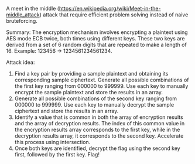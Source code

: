 A meet in the middle (https://en.wikipedia.org/wiki/Meet-in-the-middle_attack) attack that require efficient problem solving instead of naive bruteforcing.

Summary:
The encryption mechanism involves encrypting a plaintext using AES mode ECB twice, both times using different keys. These two keys are derived from a set of 6 random digits that are repeated to make a length of 16. Example: 123456 -> 1234561234561234.

Attack idea:
1. Find a key pair by providing a sample plaintext and obtaining its corresponding sample ciphertext.
Generate all possible combinations of the first key ranging from 000000 to 999999. Use each key to manually encrypt the sample plaintext and store the results in an array.
2. Generate all possible combinations of the second key ranging from 000000 to 999999. Use each key to manually decrypt the sample ciphertext and store the results in an array.
3. Identify a value that is common in both the array of encryption results and the array of decryption results. The index of this common value in the encryption results array corresponds to the first key, while in the decryption results array, it corresponds to the second key. Accelerate this process using intersection.
4. Once both keys are identified, decrypt the flag using the second key first, followed by the first key. Flag!